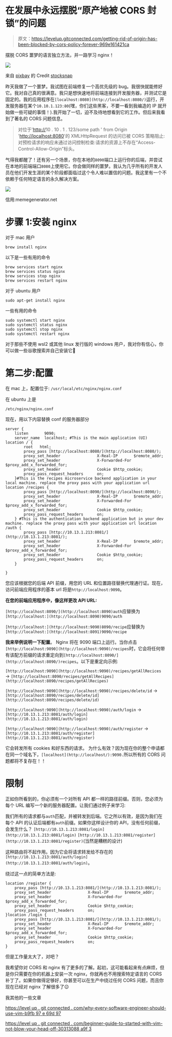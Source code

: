 # 在发展中永远摆脱“原产地被 CORS 封锁”的问题

> 原文：<https://levelup.gitconnected.com/getting-rid-of-origin-has-been-blocked-by-cors-policy-forever-969e161421ca>

摆脱 CORS 噩梦的语言独立方法，并一路学习 nginx！

![](img/9c29915f1fb8a803470048b554c8e3c2.png)

来自 [pixbay](https://pixabay.com/) 的 Credit [stocksnap](https://pixabay.com/users/stocksnap-894430/)

昨天我做了一个噩梦。我试图在前端修复一个高优先级的 bug。我很快就能修好它。我对自己真的很满意。我只是想快速地将前端连接到开发服务器，并测试它是固定的。我的应用程序在`[localhost:8080](http://localhost:8080/)`运行，开发服务器在某个`10.10.1.123:80`(嘿，你们这些黑客，不要一看到我编造的 IP 就开始做一些可疑的事情！).我开始了一切，迫不及待地想看到它的工作。但后来我看到了著名的 CORS 问题信息。

> 对位于'[http://](http://localhost:8090/handshake)10 . 10 . 1 . 123/some path ' from Origin '[http://localhost:8080](http://localhost:8080/)'的 XMLHttpRequest 的访问已被 CORS 策略阻止:对预检请求的响应未通过访问控制检查:请求的资源上不存在“Access-Control-Allow-Origin”标头。

气得我都醒了！还有另一个场景，你在本地的`8090`端口上运行你的后端，并尝试在本地的前端端口`8080`上使用它。你会做同样的噩梦。我认为几乎所有的开发人员在他们开发生涯的某个阶段都面临过这个令人难以置信的问题。我这里有一个不依赖于任何特定语言的永久解决方案。

![](img/26d5c3df2a325465171916433190f32d.png)

信用:memegenerator.net

# 步骤 1:安装 nginx

对于 mac 用户

`brew install nginx`

以下是一些有用的命令

```
brew services start nginx 
brew services status nginx
brew services stop nginx 
brew services restart nginx
```

对于 ubuntu 用户

`sudo apt-get install nginx`

一些有用的命令

```
sudo systemctl start nginx 
sudo systemctl status nginx 
sudo systemctl stop nginx 
sudo systemctl restart nginx
```

对于那些不使用 wsl2 或其他 linux 发行版的 windows 用户，我对你有信心，你可以做一些谷歌搜索并自己安装它💪

# 第二步:配置

在 mac 上，配置位于:
`/usr/local/etc/nginx/nginx.conf`

在 ubuntu 上是

`/etc/nginx/nginx.conf`

现在，用以下内容替换 conf 的服务器部分

```
server {
    listen       9090;
    server_name  localhost; #This is the main application (UI) location / {
        root   html;
        proxy_pass [http://localhost:8080/](http://localhost:8080/);
        proxy_set_header                X-Real-IP       $remote_addr;
        proxy_set_header                X-Forwarded-For $proxy_add_x_forwarded_for;
        proxy_set_header                Cookie $http_cookie;
        proxy_pass_request_headers      on;
    }#This is the recipes microservice backend application in your  local machine. replace the proxy pass with your application url location /recipes {
        proxy_pass [http://localhost:8090/](http://localhost:8090/);
        proxy_set_header                X-Real-IP       $remote_addr;
        proxy_set_header                X-Forwarded-For $proxy_add_x_forwarded_for;
        proxy_set_header                Cookie $http_cookie;
        proxy_pass_request_headers      on;
    } #This is the authentication backend application but in your dev machine. replace the proxy pass with your application url location /auth {
        proxy_pass [http://10.13.1.213:8081/](http://10.13.1.213:8081/);
        proxy_set_header                X-Real-IP       $remote_addr;
        proxy_set_header                X-Forwarded-For $proxy_add_x_forwarded_for;
        proxy_set_header                Cookie $http_cookie;
        proxy_pass_request_headers      on;
    }

}
```

您应该根据您的后端 API 前缀，用您的 URL 和位置路径替换代理通行证。现在，访问前端应用程序的基本 url 将是`http://localhost:9090`。

**在您的前端应用程序中，像这样更改 API URL:**

`[http://localhost:8090/](http://localhost:8090)auth`应替换为`[http://localhost:](http://localhost:8090)9090/auth`

`[http://localhost:](http://localhost:9090)8090/recipe`应替换为`[http://localhost:](http://localhost:8091)9090/recipe`

**我来举例说明一下配置**。
Nginx 将在 9090 端口上运行。当你点击`[http://localhost:9090](http://localhost:9090)/recipes`时，它会将任何带有该配方前缀的请求重定向到`[http://localhost:8090/](http://localhost:8090/)recipes`。以下是重定向示例:

`[http://localhost:9090](http://localhost:9090)/recipes/getAllRecices` → `[http://localhost:8090/recipes/getAllRecipes](http://localhost:8090/recipes/getAllRecipes)`

`[http://localhost:9090](http://localhost:9090)/recipes/delete/id` → `[http://localhost:8090/recipes/delete/id](http://localhost:8090/recipes/delete/id)`

`[http://localhost:9090](http://localhost:9090)/auth/login` →
`[http://10.13.1.213:8081/auth/login](http://10.13.1.213:8081/auth/login)`

`[http://localhost:9090](http://localhost:9090)/auth/register` → `[http://10.13.1.213:8081/auth/register](http://10.13.1.213:8081/auth/register)`

它会转发所有 cookies 和好东西的请求。
为什么有效？因为现在你的整个申请都在同一个域名下，`[localhost](http://localhost/):9090.`所以所有的 CORS 问题都将不复存在！！

# 限制

正如你所看到的，你必须有一个对所有 API 都一样的路径前缀。否则，您必须为每个 URL 编写一个新的服务器配置。让我们通过例子来学习:

我们所有的请求都与`auth`匹配，并被转发到后端。它之所以有效，是因为我们在每个 API 的认证后端都有`auth`前缀。如果你这样设计你的 API，没有任何前缀，会发生什么？
`[http://10.13.1.213:8081/login](http://10.13.1.213:8081/login)`
`[http://10.13.1.213:8081/register](http://10.13.1.213:8081/register)`(当然是糟糕的设计)

这种路由将不起作用。因为它会将请求转发给不存在的`[http://10.13.1.213:8081/auth/login](http://10.13.1.213:8081/auth/login)`。

绕过这一点的简单方法是:

```
location /register {
    proxy_pass [http://10.13.1.213:8081/](http://10.13.1.213:8081/);
    proxy_set_header                X-Real-IP       $remote_addr;
    proxy_set_header                X-Forwarded-For $proxy_add_x_forwarded_for;
    proxy_set_header                Cookie $http_cookie;
    proxy_pass_request_headers      on;
}location /login {
    proxy_pass [http://10.13.1.213:8081/](http://10.13.1.213:8081/);
    proxy_set_header                X-Real-IP       $remote_addr;
    proxy_set_header                X-Forwarded-For $proxy_add_x_forwarded_for;
    proxy_set_header                Cookie $http_cookie;
    proxy_pass_request_headers      on;
}
```

但是工作量太大了，对吧？

我希望你对 CORS 和 nginx 有了更多的了解。起初，这可能看起来有点麻烦，但是你只需要在你的机器上安装一次 nginx，你就再也不用搜索特定语言的 CORS 补丁了。如果你做得足够好，你甚至可以在生产中绕过任何 CORS 问题，而且你现在已经对 nginx 了解很多了😉

我其他的一些文章

[https://level up . git connected . com/why-every-software-engineer-should-use-vim-b9fb 97 e 69d 97](/why-every-software-engineer-should-use-vim-b9fb97e69d97)

[https://level up . git connected . com/beginner-guide-to-started-with-vim-not-blow-your-head-off-30313088 a9f 3](/beginner-guide-to-started-with-vim-without-blowing-your-head-off-30313088a9f3)
